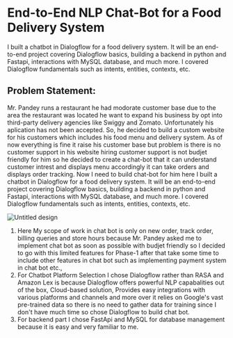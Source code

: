 # End-to-End NLP Chat-Bot for a Food Delivery System

I built a chatbot in Dialogflow for a food delivery system. It will be an end-to-end project covering Dialogflow basics, building a backend in python and Fastapi, interactions with MySQL database, and much more. I covered Dialogflow fundamentals such as intents, entities, contexts, etc.

## Problem Statement:

Mr. Pandey runs a restaurant he had modorate customer base due to the area the restaurant was located he want to expand his business by opt into third-party delivery agencies like Swiggy and Zomato. Unfortunately his aplication has not been accepted. So, he decided to build a custom website for his customers which includes his food menu and delivery system. As of now everything is fine it raise his customer base but problem is there is no customer support in his website hiring customer support is not budjet friendly for him so he decided to create a chat-bot that it can understand customer intrest and displays menu accordingly it can take orders and displays order tracking. Now I need to build chat-bot for him here I built a chatbot in Dialogflow for a food delivery system. It will be an end-to-end project covering Dialogflow basics, building a backend in python and Fastapi, interactions with MySQL database, and much more. I covered Dialogflow fundamentals such as intents, entities, contexts, etc.

![Untitled design](https://github.com/user-attachments/assets/e0049e26-26c4-4308-9c63-dbc25881d163)

1. Here My scope of work in chat bot is only on new order, track order, billing queries and store hours because Mr. Pandey asked me to implement chat bot as soon as possible with budjet friendly so I decided to go with this limited features for Phase-1 after that take some time to include other features in chat bot such as implementing payment system in chat bot etc.,
2. For Chatbot Platform Selection I chose Dialogflow rather than RASA and Amazon Lex is because Dialogflow offers powerful NLP capabalities out of the box, Cloud-based solution, Provides easy integrations with various platforms and channels and more over it relies on Google's vast pre-trained data so there is no need to gather data for training since I don't have much time so chose Dialogflow to build chat bot.
3. For backend part I chose FastApi and MySQL for database management because it is easy and very familiar to me.
